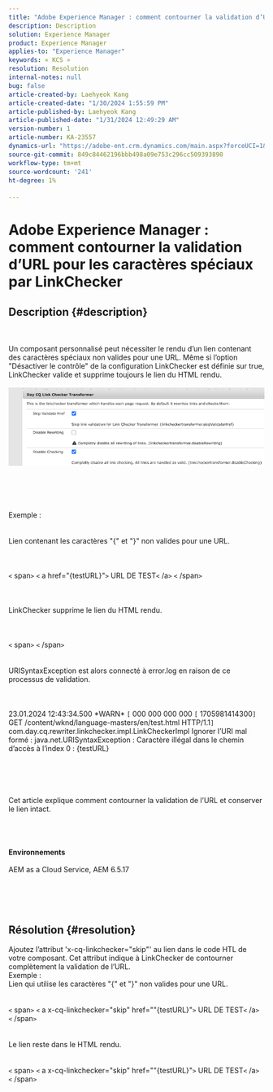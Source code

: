 ```yaml
---
title: "Adobe Experience Manager : comment contourner la validation d’URL pour les caractères spéciaux par le vérificateur de liens"
description: Description
solution: Experience Manager
product: Experience Manager
applies-to: "Experience Manager"
keywords: « KCS »
resolution: Resolution
internal-notes: null
bug: false
article-created-by: Laehyeok Kang
article-created-date: "1/30/2024 1:55:59 PM"
article-published-by: Laehyeok Kang
article-published-date: "1/31/2024 12:49:29 AM"
version-number: 1
article-number: KA-23557
dynamics-url: "https://adobe-ent.crm.dynamics.com/main.aspx?forceUCI=1&pagetype=entityrecord&etn=knowledgearticle&id=0d1b384a-77bf-ee11-9079-6045bd006704"
source-git-commit: 849c84462196bbb498a09e753c296cc509393890
workflow-type: tm+mt
source-wordcount: '241'
ht-degree: 1%

---
```


# Adobe Experience Manager : comment contourner la validation d’URL pour les caractères spéciaux par LinkChecker

## Description {#description}

<br><br>Un composant personnalisé peut nécessiter le rendu d’un lien contenant des caractères spéciaux non valides pour une URL. Même si l’option &quot;Désactiver le contrôle&quot; de la configuration LinkChecker est définie sur true, LinkChecker valide et supprime toujours le lien du HTML rendu.<br><br>![](assets/___e48b1a5c-d2bf-ee11-9079-6045bd0061cb___.png)<br><br> <br><br><br><br>Exemple :<br> <br><br>Lien contenant les caractères &quot;{&quot; et &quot;}&quot; non valides pour une URL. <br><br> <br><br>`<` span`>` `<` a href=&quot;{testURL}&quot;`>` URL DE TEST`<` /a`>` `<` /span`>` <br><br> <br><br>LinkChecker supprime le lien du HTML rendu.<br><br> <br><br>`<` span`>` `<` /span`>` <br><br> <br>URISyntaxException est alors connecté à error.log en raison de ce processus de validation.<br><br> <br><br>23.01.2024 12:43:34.500 \*WARN\* `[` 000 000 000 000 `[` 1705981414300`]`  GET /content/wknd/language-masters/en/test.html HTTP/1.1`]`  com.day.cq.rewriter.linkchecker.impl.LinkCheckerImpl Ignorer l’URI mal formé : java.net.URISyntaxException : Caractère illégal dans le chemin d’accès à l’index 0 : {testURL}<br><br> <br><br> <br><br>Cet article explique comment contourner la validation de l’URL et conserver le lien intact.<br><br><br> <br><br><b>Environnements</b><br><br>AEM as a Cloud Service, AEM 6.5.17<br><br><br><br><br>

## Résolution {#resolution}

Ajoutez l’attribut &#39;x-cq-linkchecker=&quot;skip&quot;&#39; au lien dans le code HTL de votre composant. Cet attribut indique à LinkChecker de contourner complètement la validation de l’URL. <br>Exemple : <br>Lien qui utilise les caractères &quot;{&quot; et &quot;}&quot; non valides pour une URL. <br> <br> <br>`<` span`>` `<` a x-cq-linkchecker=&quot;skip&quot; href=&quot;&quot;{testURL}&quot;`>` URL DE TEST`<` /a`>` `<` /span`>` <br> <br> <br>Le lien reste dans le HTML rendu.<br> <br> <br>`<` span`>` `<` a x-cq-linkchecker=&quot;skip&quot; href=&quot;&quot;{testURL}&quot;`>` URL DE TEST`<` /a`>` `<` /span`>` <br> 